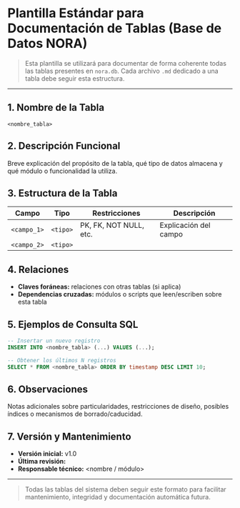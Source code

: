 # Plantilla Estándar para Documentación de Tablas (Base de Datos NORA)

> Esta plantilla se utilizará para documentar de forma coherente todas las tablas presentes en `nora.db`. Cada archivo `.md` dedicado a una tabla debe seguir esta estructura.

---

## 1. Nombre de la Tabla

`<nombre_tabla>`

## 2. Descripción Funcional

Breve explicación del propósito de la tabla, qué tipo de datos almacena y qué módulo o funcionalidad la utiliza.

## 3. Estructura de la Tabla

| Campo       | Tipo     | Restricciones          | Descripción           |
| ----------- | -------- | ---------------------- | --------------------- |
| `<campo_1>` | `<tipo>` | PK, FK, NOT NULL, etc. | Explicación del campo |
| `<campo_2>` | `<tipo>` |                        |                       |

## 4. Relaciones

* **Claves foráneas:** relaciones con otras tablas (si aplica)
* **Dependencias cruzadas:** módulos o scripts que leen/escriben sobre esta tabla

## 5. Ejemplos de Consulta SQL

```sql
-- Insertar un nuevo registro
INSERT INTO <nombre_tabla> (...) VALUES (...);

-- Obtener los últimos N registros
SELECT * FROM <nombre_tabla> ORDER BY timestamp DESC LIMIT 10;
```

## 6. Observaciones

Notas adicionales sobre particularidades, restricciones de diseño, posibles índices o mecanismos de borrado/caducidad.

## 7. Versión y Mantenimiento

* **Versión inicial:** v1.0
* **Última revisión:** <fecha>
* **Responsable técnico:** \<nombre / módulo>

---

> Todas las tablas del sistema deben seguir este formato para facilitar mantenimiento, integridad y documentación automática futura.
